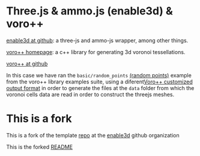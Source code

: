 # Three.js & ammo.js (enable3d) & voro++

  [enable3d at github](https://github.com/enable3d): a three-js and ammo-js wrapper, among other things.

  [voro++ homepage](https://math.lbl.gov/voro++/): a c++ library for generating 3d voronoi tessellations.

  [voro++ at github](https://github.com/chr1shr/voro)

  In this case we have ran the `basic/random_points` [(random points)](https://math.lbl.gov/voro++/examples/random_points/) example from the voro++ library examples suite, using a diferent[Voro++ customized output format](https://math.lbl.gov/voro++/doc/custom.html) in order to generate the files at the `data` folder from which the voronoi cells data are read in order to construct the threejs meshes.

# This is a fork 

This is a fork of the template [repo](https://github.com/enable3d/threejs-ammojs-webpack-example) at the [enable3d](https://math.lbl.gov/voro++/examples/random_points/) github organization

This is the forked [README](./README.forked.md)